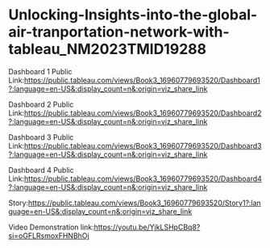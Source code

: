 # Unlocking-Insights-into-the-global-air-tranportation-network-with-tableau_NM2023TMID19288


Dashboard 1 Public Link:https://public.tableau.com/views/Book3_16960779693520/Dashboard1?:language=en-US&:display_count=n&:origin=viz_share_link

Dashboard 2 Public Link:https://public.tableau.com/views/Book3_16960779693520/Dashboard2?:language=en-US&:display_count=n&:origin=viz_share_link

Dashboard 3 Public Link:https://public.tableau.com/views/Book3_16960779693520/Dashboard3?:language=en-US&:display_count=n&:origin=viz_share_link

Dashboard 4 Public Link:https://public.tableau.com/views/Book3_16960779693520/Dashboard4?:language=en-US&:display_count=n&:origin=viz_share_link

Story:https://public.tableau.com/views/Book3_16960779693520/Story1?:language=en-US&:display_count=n&:origin=viz_share_link

Video Demonstration link:https://youtu.be/YjkLSHpCBq8?si=oGFLRsmoxFHNBhOj
